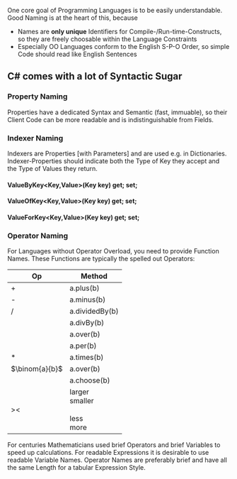 One core goal of Programming Languages is to be easily understandable. 
Good Naming is at the heart of this, because 
- Names are __only unique__ Identifiers for Compile-/Run-time-Constructs, so they are freely choosable within the Language Constraints 
- Especially OO Languages conform to the English S-P-O Order, 
  so simple Code should read like English Sentences

## C# comes with a lot of Syntactic Sugar

### Property Naming 

Properties have a dedicated Syntax and Semantic (fast, immuable), 
so their Client Code can be more readable and is indistinguishable from Fields. 

### Indexer Naming

Indexers are Properties [with Parameters] and are used e.g. in Dictionaries. 
Indexer-Properties should indicate both the Type of Key they accept and the Type of Values they return. 

#### ValueByKey<Key,Value>(Key key) get; set; 
#### ValueOfKey<Key,Value>(Key key) get; set; 
#### ValueForKey<Key,Value>(Key key) get; set; 


### Operator Naming 

For Languages without Operator Overload, you need to provide Function Names. 
These Functions are typically the spelled out Operators: 

| Op             | Method                                    |
| -------------- | ----------------------------------------- |
| +              | a.plus(b)                                 |
| -              | a.minus(b)                                |
| /              | a.dividedBy(b)                            |
|                | a.divBy(b)                                |
|                | a.over(b)                                 |
|                | a.per(b)                                  |
| *              | a.times(b)                                |
| $\binom{a}{b}$ | a.over(b)                                 |
|                | a.choose(b)                               |
| ><             | larger<br>smaller<br><br>less<br>more<br> |

For centuries Mathematicians used brief Operators and brief Variables to speed up calculations.
For readable Expressions it is desirable to use readable Variable Names. 
Operator Names are preferably brief and have all the same Length for a tabular Expression Style. 


##

